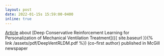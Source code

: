 ```yaml
---
layout: post
date: 2022-01-15s 15:59:00-0400
inline: true
---
```


[Article](https://community.mcgill.ca/undergrad-team-uses-machine-learning-to-create-a-better-hospital-ventilator/) about [Deep Conservative Reinforcement Learning for Personalization of Mechanical Ventilation Treatment]({{ site.baseurl }}{% link /assets/pdf/DeepVentRLDM.pdf %}) (co-first author) published in McGill newspaper
